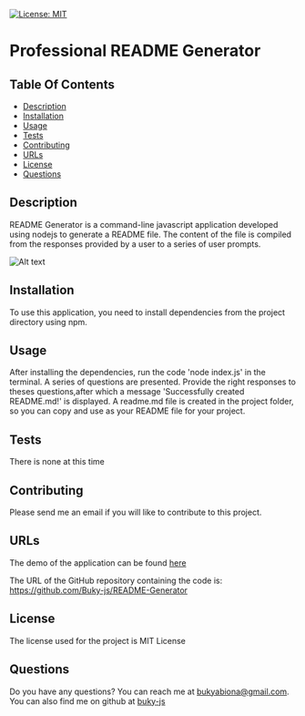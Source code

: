 [![License: MIT](https://img.shields.io/badge/License-MIT-yellow.svg)](https://opensource.org/licenses/MIT)
# Professional README Generator

## Table Of Contents
* [Description](#description)
* [Installation](#installation)
* [Usage](#usage)
* [Tests](#tests)
* [Contributing](#contributing)
* [URLs](#urls)
* [License](#license)
* [Questions](#questions)


## Description
README Generator is a command-line javascript application developed using nodejs to generate a README file. The content of the file is compiled from the responses provided by a user to a series of user prompts.

![Alt text](./img/readmeGenGif.gif)


## Installation
To use this application, you need to install dependencies from the project directory using npm.

## Usage
After installing the dependencies, run the code 'node index.js' in the terminal. A series of questions are presented. Provide the right responses to theses questions,after which a message 'Successfully created README.md!' is displayed. A readme.md file is created in the project folder, so you can copy and use as your README file for your project.

## Tests
There is none at this time

## Contributing
Please send me an email if you will like to contribute to this project.

## URLs
The demo of the application can be found [here](https://youtube.com/watch?v=bNWwU00kBn8&si=EnSIkaIECMiOmarE)

The URL of the GitHub repository containing the code is: https://github.com/Buky-js/README-Generator

## License
The license used for the project is MIT License

## Questions
Do you have any questions? You can reach me at bukyabiona@gmail.com. You can also find me on github at [buky-js](https://github.com/buky-js)